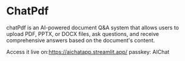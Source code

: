 # ChatPdf
chatPdf is an AI-powered document Q&amp;A system that allows users to upload PDF, PPTX, or DOCX files, ask questions, and receive comprehensive answers based on the document's content.

Access it live on:https://aichatapp.streamlit.app/
passkey: AIChat
